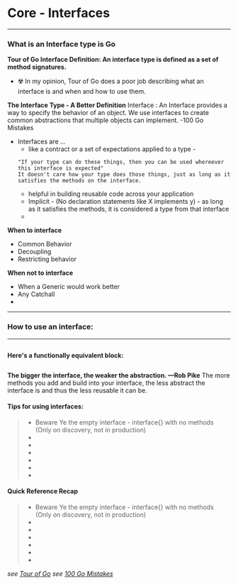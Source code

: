 # Core - Interfaces
---
### What is an Interface type is Go
**Tour of Go Interface Definition:  An interface type is defined as a set of method signatures.**
  - ☢️ In my opinion, Tour of Go does a poor job describing what an interface is and when and how to use them.

**The Interface Type - A Better Definition**
Interface
: An Interface provides a way to specify the behavior of an object. We use interfaces to create common abstractions that multiple objects can implement. -100 Go Mistakes
  - Interfaces are ...
    - like a contract or a set of expectations applied to a type - 
    ```
    "If your type can do these things, then you can be used whereever this interface is expected"
    It doesn't care how your type does those things, just as long as it satisfies the methods on the interface. 
    ```
    - helpful in building reusable code across your application
    - Implicit - (No declaration statements like X implements y) - as long as it satisfies the methods, it is considered a type from that interface
    -            

**When to interface**
  - Common Behavior
  - Decoupling
  - Restricting behavior

**When not to interface**
  - When a Generic would work better
  - Any Catchall
  - 
---

### How to use an interface:
****
```go

```
**Here's a functionally equivalent block:**
```go

```
**The bigger the interface, the weaker the abstraction. —Rob Pike**
The more methods you add and build into your interface, the less abstract the interface is and thus the less reusable it can be.



#### Tips for using interfaces:
> * Beware Ye the empty interface - interface{} with no methods (Only on discovery, not in production)
> * 
> * 
> * 
> * 
> * 
> * 

#### Quick Reference Recap
> * Beware Ye the empty interface - interface{} with no methods (Only on discovery, not in production)
> * 
> * 
> * 
> * 
> * 
> *

_see [Tour of Go](https://go.dev/tour/methods/9)_
_see [100 Go Mistakes](https://medium.com/@matryer/line-of-sight-in-code-186dd7cdea88)_
